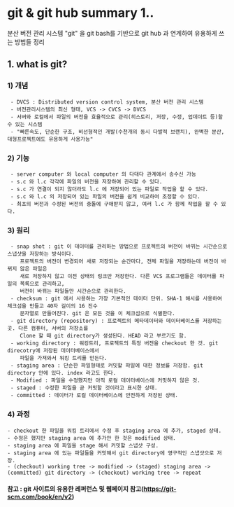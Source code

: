 # git & git hub summary 1..
분산 버전 관리 시스템 "git" 을 git bash를 기반으로 git hub 과 연계하여  유용하게 쓰는 방법들 정리

## 1. what is git?

### 1) 개념   
     - DVCS : Distributed version control system, 분산 버전 관리 시스템
     - 버전관리시스템의 최신 형태, VCS -> CVCS -> DVCS
     - 서버와 로컬에서 파일의 버전을 효율적으로 관리(히스토리, 저장, 수정, 업데이트 등)할 수 있는 시스템
     - "빠른속도, 단순한 구조, 비선형적인 개발(수천개의 동시 다발적 브랜치), 완벽한 분산, 대형프로젝트에도 유용하게 사용가능"

### 2) 기능
     - server computer 와 local computer 의 다대다 관계에서 송수신 가능
     - s.c 와 l.c 각각에 파일의 버전을 저장하여 관리할 수 있다.
     - s.c 가 연결이 되지 않더라도 l.c 에 저장되어 있는 파일로 작업을 할 수 있다.
     - s.c 와 l.c 의 저장되어 있는 파일의 버전을 쉽게 비교하여 조정할 수 있다.
     - 최초의 버전과 수정된 버전의 충돌에 구애받지 않고, 여러 l.c 가 함께 작업을 할 수 있다.

### 3) 원리
     - snap shot : git 이 데이터를 관리하는 방법으로 프로젝트의 버전이 바뀌는 시간순으로 스냅샷을 저장하는 방식이다. 
        프로젝트의 버전이 변경되어 새로 저장되는 순간마다, 전체 파일을 저장하는데 버전이 바뀌지 않은 파일은 
        새로 저장하지 않고 이전 상태의 링크만 저장한다. 다른 VCS 프로그램들은 데이터를 파일의 목록으로 관리하고, 
        버전이 바뀌는 파일들만 시간순으로 관리한다. 
     - checksum : git 에서 사용하는 가장 기본적인 데이터 단위. SHA-1 해시를 사용하여 체크섬을 만들고 40자 길이의 16 진수 
        문자열로 만들어진다. git 은 모든 것을 이 체크섬으로 식별한다.
     - git directory (repository) : 프로젝트의 메타데이터와 데이터베이스를 저장하는 곳. 다른 컴퓨터, 서버의 저장소를 
        Clone 할 때 git directory가 생성된다. HEAD 라고 부르기도 함.
     - working directory : 워킹트리, 프로젝트의 특정 버전을 checkout 한 것. git direcotry에 저장된 데이터베이스에서 
        파일을 가져와서 워킹 트리를 만든다. 
     - staging area : 단순한 파일형태로 커밋할 파일에 대한 정보를 저장함. git directory 안에 있다. index 라고도 한다.
     - Modified : 파일을 수정했지만 아직 로컬 데이터베이스에 커밋하지 않은 것.
     - staged : 수정한 파일을 곧 커밋할 것이라고 표시한 상태.
     - committed : 데이터가 로컬 데이터베이스에 안전하게 저장된 상태.

### 4) 과정
    - checkout 한 파일을 워킹 트리에서 수정 후 staging area 에 추가, staged 상태.
    - 수정은 했지만 staging area 에 추가안 한 것은 modified 상태.
    - staging area 에 파일을 stage 해서 커밋할 스냅샷 구성.
    - staging area 에 있는 파일들을 커밋해서 git directory에 영구적인 스냅샷으로 저장.
    - (checkout) working tree -> modified -> (staged) staging area -> (committed) git directory -> (checkout) working tree -> repeat

#### 참고 : git 사이트의 유용한 레퍼런스 및 웹페이지 참고(https://git-scm.com/book/en/v2) 
